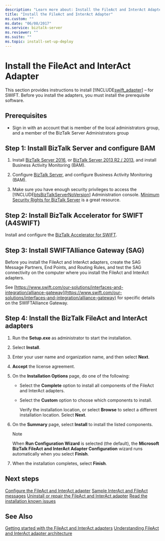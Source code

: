 ```yaml
---
description: "Learn more about: Install the FileAct and InterAct Adapter"
title: "Install the FileAct and InterAct Adapter"
ms.custom: ""
ms.date: "06/08/2017"
ms.service: biztalk-server
ms.reviewer: ""
ms.suite: ""
ms.topic: install-set-up-deploy
---
```

# Install the FileAct and InterAct Adapter
This section provides instructions to install [!INCLUDE[swift_adapter](../../includes/swift-adapter-md.md)] – for SWIFT. Before you install the adapters, you must install the prerequisite software.

## Prerequisites

* Sign in with an account that is member of the local administrators group, and a member of the BizTalk Server Administrators group

## Step 1: Install BizTalk Server and configure BAM

1. Install [BizTalk Server 2016](../../install-and-config-guides/biztalk-server-2016-what-s-new-and-installation.md), or [BizTalk Server 2013 R2 / 2013](../../install-and-config-guides/biztalk-server-2013-and-2013-r2-what-s-new-install-and-upgrade.md), and install Business Activity Monitoring (BAM).

2. Configure [BizTalk Server](../../install-and-config-guides/configure-biztalk-server.md), and configure Business Activity Monitoring (BAM).

3. Make sure you have enough security privileges to access the [!INCLUDE[btsBizTalkServerNoVersion](../../includes/btsbiztalkservernoversion-md.md)] Administration console. [Minimum Security Rights for BizTalk Server](../../core/minimum-security-user-rights.md) is a great resource.

## Step 2: Install BizTalk Accelerator for SWIFT (A4SWIFT)

Install and configure the [BizTalk Accelerator for SWIFT](../../adapters-and-accelerators/accelerator-swift/install-configure-and-deploy-the-biztalk-accelerator-for-swift.md).


## Step 3: Install SWIFTAlliance Gateway (SAG)
 Before you install the FileAct and InterAct adapters, create the SAG Message Partners, End Points, and Routing Rules, and test the SAG connectivity on the computer where you install the FileAct and InterAct adapters.

See [https://www.swift.com/our-solutions/interfaces-and-integration/alliance-gateway](https://www.swift.com/our-solutions/interfaces-and-integration/alliance-gateway) for specific details on the SWIFTAlliance Gateway.

## Step 4: Install the BizTalk FileAct and InterAct adapters

1. Run the **Setup.exe** as administrator to start the installation.

2. Select **Install**.

3. Enter your user name and organization name, and then select **Next**.

4. **Accept** the license agreement.

5. On the **Installation Options** page, do one of the following:

   - Select the **Complete** option to install all components of the FileAct and InterAct adapters.

   - Select the **Custom** option to choose which components to install.

     Verify the installation location, or select **Browse** to select a different installation location. Select **Next**.

6. On the **Summary** page, select **Install** to install the listed components.

   > [!NOTE]
   >  When **Run Configuration Wizard** is selected (the default), the **Microsoft BizTalk FileAct and InterAct Adapter Configuration** wizard runs automatically when you select **Finish**.

7. When the installation completes, select **Finish**.

## Next steps

[Configure the FileAct and InterAct adapter](../../adapters-and-accelerators/fileact-interact/configure-the-fileact-and-interact-adapter.md)
[Sample InterAct and FileAct messages](../../adapters-and-accelerators/fileact-interact/sample-interact-and-fileact-messages.md)
[Uninstall or repair the FileAct and InterAct adapter](../../adapters-and-accelerators/fileact-interact/uninstall-or-repair-the-fileact-and-interact-adapter.md)
[Read the installation known issues](../../adapters-and-accelerators/fileact-interact/read-the-installation-known-issues.md)

## See Also
[Getting started with the FileAct and InterAct adapters](../../adapters-and-accelerators/fileact-interact/getting-started-with-the-fileact-and-interact-adapters.md)
[Understanding FileAct and InterAct adapter architecture](../../adapters-and-accelerators/fileact-interact/understanding-fileact-and-interact-adapter-architecture.md)
